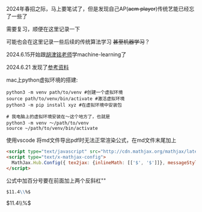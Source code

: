 2024年春招之际，马上要笔试了，但是发现自己AP(~~acm player~~)传统艺能已经忘了一些了

需要复习，顺便在这里记录一下

可能也会在这里记录一些后续的传统算法学习 ~~甚至机器学习~~？

2024.6.15开始跟[胡津铭老师](https://www.bilibili.com/video/BV1Gw4m1i7ys/?spm_id_from=333.788&vd_source=8924ad59b4f62224f165e16aa3d04f00)学machine-learning了

2024.6.21 发现了[参考资料](https://zh.d2l.ai/)

mac上python虚拟环境的搭建:
```shell
python3 -m venv path/to/venv #创建一个虚拟环境
source path/to/venv/bin/activate #激活虚拟环境
python3 -m pip install xyz #在虚拟环境中安装包

# 我电脑上的虚拟环境安装在～这个地方了，也就是
python3 -m venv ～/path/to/venv
source ~/path/to/venv/bin/activate
```
使用vscode 将md文件导出pdf时无法正常渲染公式，在md文件末尾加上
```html
<script type="text/javascript" src="http://cdn.mathjax.org/mathjax/latest/MathJax.js?config=TeX-AMS-MML_HTMLorMML"></script>
<script type="text/x-mathjax-config">
  MathJax.Hub.Config({ tex2jax: {inlineMath: [['$', '$']]}, messageStyle: "none" });
</script>
```
公式中加百分号要在前面加上两个反斜杠"\"
```md
$11.4\\%$
```
$11.4\\%$
